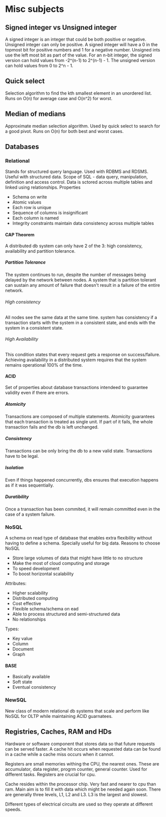 # Misc subjects

## Signed integer vs Unsigned integer

A signed integer is an integer that could be both positive or negative. Unsigned integer can only be positive. A signed integer will have a 0 in the topmost bit for positive numbers and 1 for a negative number. Unsigned ints use the left most bit as part of the value. For an n-bit integer, the signed version can hold values from -2^(n-1) to 2^(n-1) - 1. The unsigned version can hold values from 0 to 2^n - 1.

## Quick select

Selection algorithm to find the kth smallest element in an unordered list. Runs on O(n) for average case and O(n^2) for worst.

## Median of medians

Approximate median selection algorithm. Used by quick select to search for a good pivot. Runs on O(n) for both best and worst cases.

## Databases

### Relational

Stands for structured query language. Used with RDBMS and RDSMS. Useful with structured data. Scope of SQL - data query, manipulation, definition and access control. Data is sctored across multiple tables and linked using relationships. Properties

- Schema on write
- Atomic values
- Each row is unique
- Sequence of columns is insignificant
- Each column is named
- Integrity constraints maintain data consistency across multiple tables

#### CAP Theorem

A distributed db system can only have 2 of the 3: high consistency, availability and partition tolerance.

##### Partition Tolerance

The system continues to run, despite the number of messages being delayed by the network between nodes. A system that is partition tolerant can sustain any amount of failure that doesn't result in a failure of the entire network.

###### High consistency

All nodes see the same data at the same time. system has consistency if a transaction starts with the system in a consistent state, and ends with the system in a consistent state.

###### High Availability

This condition states that every request gets a response on success/failure. Achieving availability in a distributed system requires that the system remains operational 100% of the time.

#### ACID

Set of properties about database transactions intendeed to guarantee validity even if there are errors.

##### Atomicity

Transactions are composed of multiple statements. Atomicity guarantees that each transaction is treated as single unit. If part of it fails, the whole transaction fails and the db is left unchanged.

##### Consistency

Transactions can be only bring the db to a new valid state. Transactions have to be legal.

##### Isolation

Even if things happened concurrently, dbs ensures that execution happens as if it was sequentially.

##### Duratibility

Once a transaction has been commited, it will remain committed even in the case of a system failure.

### NoSQL

A schema on read type of database that enables extra flexibility without having to define a schema. Specially useful for big data. Reasons to choose NoSQL

- Store large volumes of data that might have little to no structure
- Make the most of cloud computing and storage
- To speed development
- To boost horizontal scalability

Attributes:

- Higher scalability
- Distributed computing
- Cost effective
- Flexible schema/schema on ead
- Able to process structured and semi-structured data
- No relationships

Types:

- Key value
- Column
- Document
- Graph

#### BASE

- Basically available
- Soft state
- Eventual consistency

### NewSQL

New class of modern relational db systems that scale and perform like NoSQL for OLTP while maintaining ACID guarnatees.

## Registries, Caches, RAM and HDs

Hardware or software component that stores data so that future requests can be served faster. A cache hit occurs when requested data can be found in a cache while a cache miss occurs when it cannot.

Registers are small memories withing the CPU, the nearest ones. These are accumulator, data register, progrm counter, general counter. Used for different tasks. Registers are crucial for cpu.

Cache resides within the processor chip. Very fast and nearer to cpu than ram. Main aim is to fill it with data which might be needed again soon. There are generally three levels, L1, L2 and L3. L3 is the largest and slowest.

Different types of electrical circuits are used so they operate at different speeds.